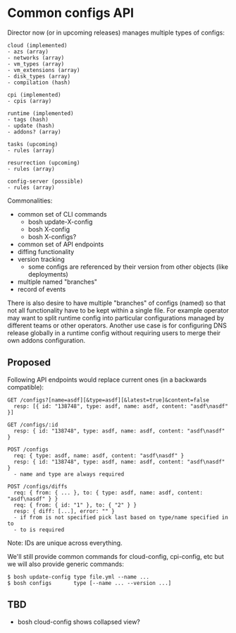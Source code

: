 # Common configs API

Director now (or in upcoming releases) manages multiple types of configs:

```
cloud (implemented)
- azs (array)
- networks (array)
- vm_types (array)
- vm_extensions (array)
- disk_types (array)
- compilation (hash)

cpi (implemented)
- cpis (array)

runtime (implemented)
- tags (hash)
- update (hash)
- addons? (array)

tasks (upcoming)
- rules (array)

resurrection (upcoming)
- rules (array)

config-server (possible)
- rules (array)
```

Commonalities:

- common set of CLI commands
  - bosh update-X-config
  - bosh X-config
  - bosh X-configs?
- common set of API endpoints
- diffing functionality
- version tracking
  - some configs are referenced by their version from other objects (like deployments)
- multiple named "branches"
- record of events

There is also desire to have multiple "branches" of configs (named) so that not all functionality have to be kept within a single file. For example operator may want to split runtime config into particular configurations managed by different teams or other operators. Another use case is for configuring DNS release globally in a runtime config without requiring users to merge their own addons configuration.

## Proposed

Following API endpoints would replace current ones (in a backwards compatible):

```
GET /configs?[name=asdf][&type=asdf][&latest=true]&content=false
  resp: [{ id: "138748", type: asdf, name: asdf, content: "asdf\nasdf" }]

GET /configs/:id
  resp: { id: "138748", type: asdf, name: asdf, content: "asdf\nasdf" }

POST /configs
  req: { type: asdf, name: asdf, content: "asdf\nasdf" }
  resp: { id: "138748", type: asdf, name: asdf, content: "asdf\nasdf" }
  - name and type are always required

POST /configs/diffs
  req: { from: { ... }, to: { type: asdf, name: asdf, content: "asdf\nasdf" } }
  req: { from: { id: "1" }, to: { "2" } }
  resp: { diff: [...], error: "" }
  - if from is not specified pick last based on type/name specified in to
  - to is required
```

Note: IDs are unique across everything.

We'll still provide common commands for cloud-config, cpi-config, etc but we will also provide generic commands:

```
$ bosh update-config type file.yml --name ...
$ bosh configs       type [--name ... --version ...]
```

## TBD

- bosh cloud-config shows collapsed view?
